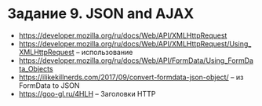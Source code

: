 # Задание 9. JSON and AJAX

- https://developer.mozilla.org/ru/docs/Web/API/XMLHttpRequest
- https://developer.mozilla.org/ru/docs/Web/API/XMLHttpRequest/Using_XMLHttpRequest – использование
- https://developer.mozilla.org/ru/docs/Web/API/FormData/Using_FormData_Objects
- https://ilikekillnerds.com/2017/09/convert-formdata-json-object/ – из FormData to JSON
- https://goo-gl.ru/4HLH – Заголовки HTTP